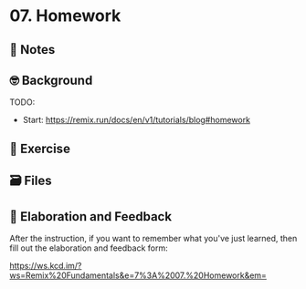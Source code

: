 # 07. Homework

## 📝 Notes

## 🤓 Background

TODO:

- Start: https://remix.run/docs/en/v1/tutorials/blog#homework

## 💪 Exercise

## 🗃 Files

## 🦉 Elaboration and Feedback

After the instruction, if you want to remember what you've just learned, then
fill out the elaboration and feedback form:

https://ws.kcd.im/?ws=Remix%20Fundamentals&e=7%3A%2007.%20Homework&em=